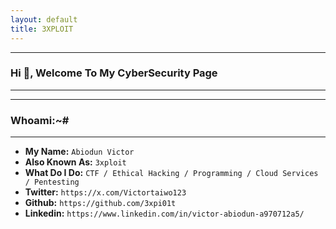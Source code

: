 ```yaml
---
layout: default
title: 3XPLOIT
---
```

* * *
### Hi 👋, Welcome To My CyberSecurity Page
* * *

* * *
### Whoami:~#
* * *

- **My Name:**    `Abiodun Victor`
- **Also Known As:** `3xploit`
- **What Do I Do:**  `CTF / Ethical Hacking / Programming / Cloud Services / Pentesting `
- **Twitter:** `https://x.com/Victortaiwo123`
- **Github:** `https://github.com/3xpi01t`
- **Linkedin:** `https://www.linkedin.com/in/victor-abiodun-a970712a5/`

